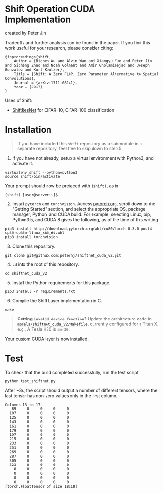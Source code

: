 # Shift Operation CUDA Implementation

created by Peter Jin

Tradeoffs and further analysis can be found in the paper. If you find this work useful for your research, please consider citing:

    @inproceedings{shift,
        Author = {Bichen Wu and Alvin Wan and Xiangyu Yue and Peter Jin and Sicheng Zhao and Noah Golmant and Amir Gholaminejad and Joseph Gonzalez and Kurt Keutzer},
        Title = {Shift: A Zero FLOP, Zero Parameter Alternative to Spatial Convolutions},
        Journal = {arXiv:1711.08141},
        Year = {2017}
    }

Uses of Shift:
* [ShiftResNet](http://github.com/alvinwan/shiftresnet-cifar) for CIFAR-10, CIFAR-100 classification

# Installation

> If you have included this `shift` repository as a submodule in a separate repository, feel free to skip down to step 5.

1. If you have not already, setup a virtual environment with Python3, and activate it.

```
virtualenv shift --python=python3
source shift/bin/activate
```

Your prompt should now be prefaced with `(shift)`, as in

```
(shift) [user@server:~]$ 
```

2. Install `pytorch` and `torchvision`. Access [pytorch.org](http://pytorch.org), scroll down to the "Getting Started" section, and select the appropriate OS, package manager, Python, and CUDA build. For example, selecting Linux, pip, Python3.5, and CUDA 8 gives the following, as of the time of this writing

```
pip3 install http://download.pytorch.org/whl/cu80/torch-0.3.0.post4-cp35-cp35m-linux_x86_64.whl 
pip3 install torchvision
```

3. Clone this repository.

```
git clone git@github.com:peterhj/shiftnet_cuda_v2.git
```

4. `cd` into the root of this repository.

```
cd shiftnet_cuda_v2
```

5. Install the Python requirements for this package.

```
pip3 install -r requirements.txt
```

6. Compile the Shift Layer implementation in C.

```
make
```

> **Getting `invalid_device_function`?** Update the architecture code in [`models/shiftnet_cuda_v2/Makefile`](https://github.com/alvinwan/shiftresnet-cifar/blob/master/models/shiftnet_cuda_v2/Makefile#L4), currently configured for a Titan X. e.g., A Tesla K80 is `sm-30`.

Your custom CUDA layer is now installed.

# Test

To check that the build completed successfully, run the test script

```
python test_shiftnet.py
```

After ~3s, the script should output a number of different tensors, where the last tensor has non-zero values only in the first column.

```
Columns 13 to 17
   89     0     0     0     0
  107     0     0     0     0
  125     0     0     0     0
  143     0     0     0     0
  161     0     0     0     0
  179     0     0     0     0
  197     0     0     0     0
  215     0     0     0     0
  233     0     0     0     0
  251     0     0     0     0
  269     0     0     0     0
  287     0     0     0     0
  305     0     0     0     0
  323     0     0     0     0
    0     0     0     0     0
    0     0     0     0     0
    0     0     0     0     0
    0     0     0     0     0
[torch.FloatTensor of size 18x18]
```
